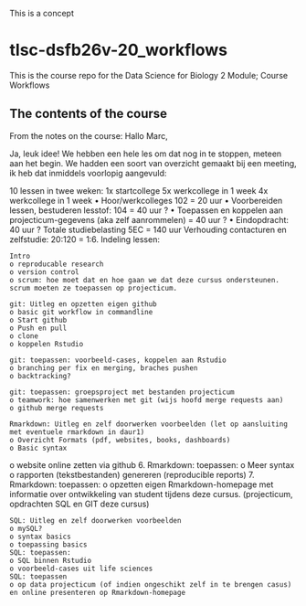 This is a concept

# tlsc-dsfb26v-20_workflows
This is the course repo for the Data Science for Biology 2 Module; Course Workflows

## The contents of the course

From the notes on the course:
Hallo Marc,

Ja, leuk idee!
We hebben een hele les om dat nog in te stoppen, meteen aan het begin.
We hadden een soort van overzicht gemaakt bij een meeting, ik heb dat inmiddels voorlopig aangevuld:

10 lessen in twee weken:
1x startcollege
5x werkcollege in 1 week
4x werkcollege in 1 week
• Hoor/werkcolleges 102 = 20 uur
• Voorbereiden lessen, bestuderen lesstof: 104 = 40 uur ?
• Toepassen en koppelen aan projecticum-gegevens (aka zelf aanrommelen) = 40 uur ?
• Eindopdracht: 40 uur ?
Totale studiebelasting 5EC = 140 uur
Verhouding contacturen en zelfstudie: 20:120 = 1:6.
Indeling lessen:

    Intro
    o reproducable research
    o version control
    o scrum: hoe moet dat en hoe gaan we dat deze cursus ondersteunen. scrum moeten ze toepassen op projecticum.

    git: Uitleg en opzetten eigen github
    o basic git workflow in commandline
    o Start github
    o Push en pull
    o clone
    o koppelen Rstudio

    git: toepassen: voorbeeld-cases, koppelen aan Rstudio
    o branching per fix en merging, braches pushen
    o backtracking?

    git: toepassen: groepsproject met bestanden projecticum
    o teamwork: hoe samenwerken met git (wijs hoofd merge requests aan)
    o github merge requests

    Rmarkdown: Uitleg en zelf doorwerken voorbeelden (let op aansluiting met eventuele rmarkdown in daur1)
    o Overzicht Formats (pdf, websites, books, dashboards)
    o Basic syntax

o website online zetten via github
6. Rmarkdown: toepassen:
o Meer syntax
o rapporten (tekstbestanden) genereren (reproducible reports)
7. Rmarkdown: toepassen:
o opzetten eigen Rmarkdown-homepage met informatie over ontwikkeling van student tijdens deze cursus. (projecticum, opdrachten SQL en GIT deze cursus)

    SQL: Uitleg en zelf doorwerken voorbeelden
    o mySQL?
    o syntax basics
    o toepassing basics
    SQL: toepassen:
    o SQL binnen Rstudio
    o voorbeeld-cases uit life sciences
    SQL: toepassen
    o op data projecticum (of indien ongeschikt zelf in te brengen casus) en online presenteren op Rmarkdown-homepage


